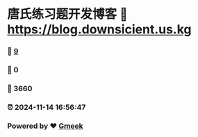 # 唐氏练习题开发博客 :link: https://blog.downsicient.us.kg 
### :page_facing_up: [9](https://blog.downsicient.us.kg/tag.html) 
### :speech_balloon: 0 
### :hibiscus: 3660 
### :alarm_clock: 2024-11-14 16:56:47 
### Powered by :heart: [Gmeek](https://github.com/Meekdai/Gmeek)
